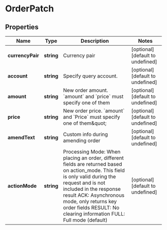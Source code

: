# OrderPatch

## Properties

Name | Type | Description | Notes
------------ | ------------- | ------------- | -------------
**currencyPair** | **string** | Currency pair | [optional] [default to undefined]
**account** | **string** | Specify query account. | [optional] [default to undefined]
**amount** | **string** | New order amount. &#x60;amount&#x60; and &#x60;price&#x60; must specify one of them | [optional] [default to undefined]
**price** | **string** | New order price. &#x60;amount&#x60; and &#x60;Price&#x60; must specify one of them\&quot; | [optional] [default to undefined]
**amendText** | **string** | Custom info during amending order | [optional] [default to undefined]
**actionMode** | **string** | Processing Mode: When placing an order, different fields are returned based on action_mode. This field is only valid during the request and is not included in the response result ACK: Asynchronous mode, only returns key order fields RESULT: No clearing information FULL: Full mode (default) | [optional] [default to undefined]

